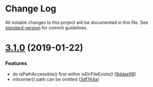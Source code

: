 # Change Log

All notable changes to this project will be documented in this file. See [standard-version](https://github.com/conventional-changelog/standard-version) for commit guidelines.

<a name="3.1.0"></a>
# [3.1.0](https://github.com/waitingsong/node-myca-cli/compare/v3.0.0...v3.1.0) (2019-01-22)


### Features

* do isPathAccessible() first within isDirFileExists() ([9ddae98](https://github.com/waitingsong/node-myca-cli/commit/9ddae98))
* initcenter() path can be omitted ([3df744a](https://github.com/waitingsong/node-myca-cli/commit/3df744a))
